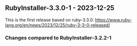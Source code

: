 ## RubyInstaller-3.3.0-1 - 2023-12-25

This is the first release based on ruby-3.3.0: https://www.ruby-lang.org/en/news/2023/12/25/ruby-3-3-0-released/

### Changes compared to RubyInstaller-3.2.2-1
